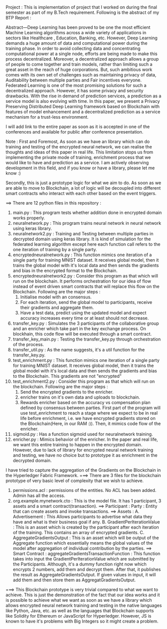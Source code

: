 Project : 
This is implementation of project that I worked on during the final semester as part of my B.Tech requirement.
Following is the abstract of my BTP Report : 

Abstract—Deep Learning has been proved to be one the most
efficient Machine Learning algorithms across a wide variety of
applications in sectors like Healthcare , Education, Banking, etc.
However, Deep Learning demands a huge amount of data and
computational power during the training phase. In order to avoid
collecting data and concentrating computational power at a single
node, efforts are being made to make this process decentralized.
Moreover, a decentralized approach allows a group of people to
come together and train models, rather than limiting such a great
asset in the reach of huge corporations. But, such ambitious work
comes with its own set of challenges such as maintaining privacy
of data, Auditability between multiple parties and Fair incentives
everyone. Federated Learning is one of the most promising
solutions for such a decentralized approach. However, it has
some privacy and security drawbacks. With the rise in demand
of prediction services, a prediction as a service model is also
evolving with time. In this paper, we present a Privacy Preserving
Distributed Deep Learning framework based on Blockchain with
features of model enhancement and a decentralized prediction as
a service mechanism for a trust-less environment.


I will add link to the entire paper as soon as it is accepted in one of the conferences and available for public after conference presentation.

Note : 
First and Foremost, As soon as we have an library which can do training and testing of the encrypted neural network, we can realise the thoughts and ideas of this paper in real life. This limitation stops us from implementing the private mode of training, enrichment process that we would like to have and prediction as a service. I am actively observing development in this field, and if you know or have a library, please let me know :)

Secondly, this is just a prototype logic for what we aim to do. As soon as we are able to move to Blockchain, a lot of logic will be decoupled into different smart contracts who interact with each other based on the event triggers.



==> There are 12 python files in this repository :
1. main.py : This program tests whether addition done in encrypted domain works properly.
2. neuralnetwork.py : This program trains neural network in neural network using keras library.
3. neuralnetwork2.py : Training and Testing between multiple parties in decrypted domain using keras library. It is kind of simulation for the federated learning algorithm except here each function call refers to the one iteration of training by a single party.
4. encryptedneuralnetwork.py : This function mimics one iteration of a single party for training MNIST dataset. 
    It receives global model, then it trains the global model with it's local data
    and then sends the gradients and bias in the encrypted format to the Blockchain.
5. encryptedneuralnetwork2.py : Consider this program as that which will run on the blockchain. It performs orchestration for our idea of flow instead of event driven smart contracts that will replace this flow on the Blockchain. Following are the major steps :
    1. Initialise model with an consensus.
    2. For each iteration, send the global model to participants, receive their gradients and aggregate them.
    3. Have a test data, predict using the updated model and expect accuracy increases every time or at least should not decrease.
6. transfer_key.py : Simulates the 3 participants of the collaborative group and an enricher which take part in the key exchange    process. On blockhain, this code flow will be executed through a smart contract.
7. transfer_key_main.py : Testing the transfer_key.py through orchestration of the process.
8. transfer_util.py : As the name suggests, it's a util function for the transfer_key.py.
9. test_enrichment.py : This function mimics one iteration of a single party for training MNIST dataset. 
    It receives global model, then it trains the global model with it's local data
    and then sends the gradients and bias to the Blockchain. This gradients are not "encrypted"
10. test_enrichment2.py : Consider this program as that which will run on the blockchain. Following are the major steps :
    1. Send the encrypted gradients to the enricher.
    2. enricher trains on it's own data and uploads to blockchain.
    3. Rewards enricher based on the accuracy vs compensation plan defined by consensus between parties.
    First part of the program will use test_enrichment to reach a stage where we expect to be in real life before enrichment, i.e. we have encrypted gradients stored on the Blockchain(Here, in our RAM :)). Then, it mimics code flow of the enricher.
11. sigmoid.py : Has a function sigmoid used for neuralnetwork training.
12. enricher.py : Mimics behavior of the enricher. In the paper and real life, we want this entire training to happen in the encrypted domain. However, due to lack of library for encrypted neural network training and testing, we have no choice but to prototype it as enrichment in the decrypted domain.

I have tried to capture the aggregation of the Gradients on the Blockchain in the Hyperledger Fabric Framework.
===> There are 3 files for the blockchain prototype of very basic level of complexity that we wish to achieve.
1. permissions.acl : permissions of the entities. No ACL has been added. Admin has all the access.
2. org.example.mynetwork.cto : This is the model file. It has 1 participant, 3 assets and a smart contract(transaction).
    ==> Participant : Party : Entity that can create assets and invoke transactions.
    ==> Assets : A. Advertisement : This Allows participants to advertise what data they have and what is their business goal if any.
                 B. GradientPerIterationValue : This is an asset which is created by the participant after each iteration of the training. This contains an array of encrypted gradients.
                 C. AggregateGradientsOutput : This is an asset which will be output of the Aggregate function which essentially means the global values of the model after aggregation of individual contribution by the parties.
    ==> Smart Contract : aggregateGradientsTransactionFunction : This function takes into input the GradientPerIterationValue which are submitted by the Participants. Although, it's a dummy function right now which encrypts 2 numbers, add them and decrypt them. After that, it publishes the result as AggregateGradientsOutput. If given values in input, it will add them and then store them as AggregatGradientsOutput.


===> This Blockchain prototype is very trivial compared to what we want to achieve. This is just the demonstration of the fact that our idea works and it is possible to achieve what we want as soon as we have a library which allows encrypted neural network training and testing in the native languages like Python, Java, etc. as well as the languages that Blockchain supports like Solidity for Ethereum or JavaScript for Hyperledger. However, JS is known to have it's problems with Big Integers so it might create a problem.




